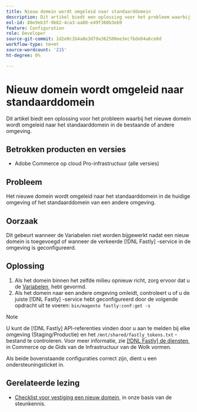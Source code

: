 ```yaml
---
title: Nieuw domein wordt omgeleid naar standaarddomein
description: Dit artikel biedt een oplossing voor het probleem waarbij het nieuwe domein wordt omgeleid naar het standaarddomein in de bestaande of andere omgeving.
exl-id: 88e9eb3f-9b82-4ca3-aa80-e49f360b3eb9
feature: Configuration
role: Developer
source-git-commit: 1d2e0c1b4a8e3d79a362500ee3ec7bde84a6ce0d
workflow-type: tm+mt
source-wordcount: '215'
ht-degree: 0%

---
```


# Nieuw domein wordt omgeleid naar standaarddomein

Dit artikel biedt een oplossing voor het probleem waarbij het nieuwe domein wordt omgeleid naar het standaarddomein in de bestaande of andere omgeving.

## Betrokken producten en versies

* Adobe Commerce op cloud Pro-infrastructuur (alle versies)

## Probleem

Het nieuwe domein wordt omgeleid naar het standaarddomein in de huidige omgeving of het standaarddomein van een andere omgeving.

## Oorzaak

Dit gebeurt wanneer de Variabelen niet worden bijgewerkt nadat een nieuw domein is toegevoegd of wanneer de verkeerde [!DNL Fastly] -service in de omgeving is geconfigureerd.

## Oplossing

1. Als het domein binnen het zelfde milieu opnieuw richt, zorg ervoor dat u de [&#x200B; Variabelen &#x200B;](https://experienceleague.adobe.com/docs/commerce-cloud-service/user-guide/configure-store/multiple-sites.html?lang=nl-NL#modify-variables) hebt gevormd.
1. Als het domein naar een andere omgeving omleidt, controleert u of u de juiste [!DNL Fastly] -service hebt geconfigureerd door de volgende opdracht uit te voeren: `bin/magento fastly:conf:get -s`

>[!NOTE]
>
>U kunt de [!DNL Fastly] API-referenties vinden door u aan te melden bij elke omgeving (Staging/Productie) en het `/mnt/shared/fastly_tokens.txt` -bestand te controleren. Voor meer informatie, zie [&#x200B;  [!DNL Fastly]  de diensten &#x200B;](https://experienceleague.adobe.com/docs/commerce-cloud-service/user-guide/cdn/setup-fastly/fastly-configuration.html?lang=nl-NL) in Commerce op de Gids van de Infrastructuur van de Wolk vormen.

Als beide bovenstaande configuraties correct zijn, dient u een ondersteuningsticket in.

## Gerelateerde lezing

* [&#x200B; Checklist voor vestiging een nieuw domein &#x200B;](https://experienceleague.adobe.com/docs/commerce-knowledge-base/kb/how-to/checklist-for-setting-up-a-new-domain.html?lang=nl-NL) in onze basis van de steunkennis.
